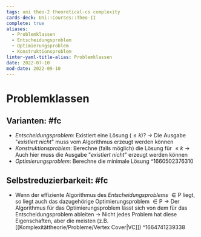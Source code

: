 ```yaml
---
tags: uni theo-2 theoretical-cs complexity
cards-deck: Uni::Courses::Theo-II
complete: true
aliases:
  - Problemklassen
  - Entscheidungsproblem
  - Optimierungsproblem
  - Konstruktionsproblem
linter-yaml-title-alias: Problemklassen
date: 2022-07-10
mod-date: 2022-09-10
---
```


# Problemklassen

## Varianten: #fc
- *Entscheidungsproblem*: Existiert eine Lösung ($\leq k$)?
	-> Die Ausgabe "*existiert nicht*" muss vom Algorithmus erzeugt werden können
- *Konstruktionsproblem*: Berechne (falls möglich) die Lösung für $\leq k$
	-> Auch hier muss die Ausgabe "*existiert nicht*" erzeugt werden können
- *Optimierungsproblem*: Berechne die minimale Lösung
^1660502376310

## Selbstreduzierbarkeit: #fc
- Wenn der effiziente Algorithmus des *Entscheidungsproblems* $\in\text{P}$ liegt, so liegt auch das dazugehörige Optimierungsproblem $\in\text{P}$
	-> Der Algorithmus für das Optimierungsproblem lässt sich von dem für das Entscheidungsproblem ableiten
	-> Nicht jedes Problem hat diese Eigenschaften, aber die meisten (z.B. [[Komplexitättheorie/Probleme/Vertex Cover|VC]])
^1664741239338
